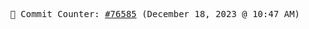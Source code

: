 <p align="center">
    <samp>
        📮 Commit Counter: <a href="https://github.com/Javascript-void0/Javascript-void0/commits/main">#76585</a> (December 18, 2023 @ 10:47 AM)
    </samp>
</p>